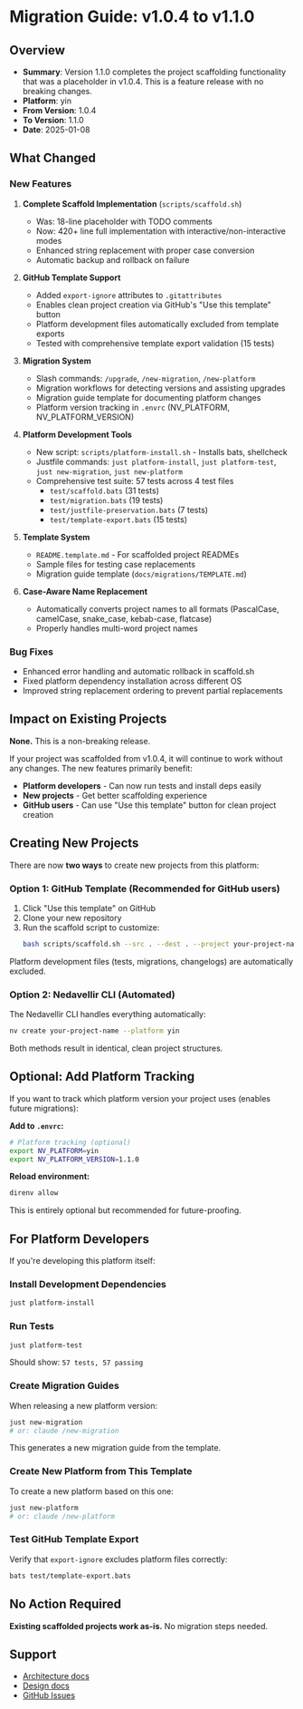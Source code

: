 # Migration Guide: v1.0.4 to v1.1.0

## Overview

- **Summary**: Version 1.1.0 completes the project scaffolding functionality that was a placeholder in v1.0.4. This is a feature release with no breaking changes.
- **Platform**: yin
- **From Version**: 1.0.4
- **To Version**: 1.1.0
- **Date**: 2025-01-08

## What Changed

### New Features

1. **Complete Scaffold Implementation** (`scripts/scaffold.sh`)

   - Was: 18-line placeholder with TODO comments
   - Now: 420+ line full implementation with interactive/non-interactive modes
   - Enhanced string replacement with proper case conversion
   - Automatic backup and rollback on failure

2. **GitHub Template Support**

   - Added `export-ignore` attributes to `.gitattributes`
   - Enables clean project creation via GitHub's "Use this template" button
   - Platform development files automatically excluded from template exports
   - Tested with comprehensive template export validation (15 tests)

3. **Migration System**

   - Slash commands: `/upgrade`, `/new-migration`, `/new-platform`
   - Migration workflows for detecting versions and assisting upgrades
   - Migration guide template for documenting platform changes
   - Platform version tracking in `.envrc` (NV_PLATFORM, NV_PLATFORM_VERSION)

4. **Platform Development Tools**

   - New script: `scripts/platform-install.sh` - Installs bats, shellcheck
   - Justfile commands: `just platform-install`, `just platform-test`, `just new-migration`, `just new-platform`
   - Comprehensive test suite: 57 tests across 4 test files
     - `test/scaffold.bats` (31 tests)
     - `test/migration.bats` (19 tests)
     - `test/justfile-preservation.bats` (7 tests)
     - `test/template-export.bats` (15 tests)

5. **Template System**

   - `README.template.md` - For scaffolded project READMEs
   - Sample files for testing case replacements
   - Migration guide template (`docs/migrations/TEMPLATE.md`)

6. **Case-Aware Name Replacement**
   - Automatically converts project names to all formats (PascalCase, camelCase, snake_case, kebab-case, flatcase)
   - Properly handles multi-word project names

### Bug Fixes

- Enhanced error handling and automatic rollback in scaffold.sh
- Fixed platform dependency installation across different OS
- Improved string replacement ordering to prevent partial replacements

## Impact on Existing Projects

**None.** This is a non-breaking release.

If your project was scaffolded from v1.0.4, it will continue to work without any changes. The new features primarily benefit:

- **Platform developers** - Can now run tests and install deps easily
- **New projects** - Get better scaffolding experience
- **GitHub users** - Can use "Use this template" button for clean project creation

## Creating New Projects

There are now **two ways** to create new projects from this platform:

### Option 1: GitHub Template (Recommended for GitHub users)

1. Click "Use this template" on GitHub
2. Clone your new repository
3. Run the scaffold script to customize:
   ```bash
   bash scripts/scaffold.sh --src . --dest . --project your-project-name
   ```

Platform development files (tests, migrations, changelogs) are automatically excluded.

### Option 2: Nedavellir CLI (Automated)

The Nedavellir CLI handles everything automatically:

```bash
nv create your-project-name --platform yin
```

Both methods result in identical, clean project structures.

## Optional: Add Platform Tracking

If you want to track which platform version your project uses (enables future migrations):

**Add to `.envrc`:**

```bash
# Platform tracking (optional)
export NV_PLATFORM=yin
export NV_PLATFORM_VERSION=1.1.0
```

**Reload environment:**

```bash
direnv allow
```

This is entirely optional but recommended for future-proofing.

## For Platform Developers

If you're developing this platform itself:

### Install Development Dependencies

```bash
just platform-install
```

### Run Tests

```bash
just platform-test
```

Should show: `57 tests, 57 passing`

### Create Migration Guides

When releasing a new platform version:

```bash
just new-migration
# or: claude /new-migration
```

This generates a new migration guide from the template.

### Create New Platform from This Template

To create a new platform based on this one:

```bash
just new-platform
# or: claude /new-platform
```

### Test GitHub Template Export

Verify that `export-ignore` excludes platform files correctly:

```bash
bats test/template-export.bats
```

## No Action Required

**Existing scaffolded projects work as-is.** No migration steps needed.

## Support

- [Architecture docs](../architecture.md)
- [Design docs](../design.md)
- [GitHub Issues](https://github.com/cloudvoyant/lib/issues)
